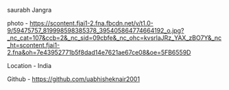 saurabh Jangra

photo - https://scontent.fjai1-2.fna.fbcdn.net/v/t1.0-9/59475757_819998598385378_395405864774664192_o.jpg?_nc_cat=107&ccb=2&_nc_sid=09cbfe&_nc_ohc=kvsrlaJRz_YAX_zBO7Y&_nc_ht=scontent.fjai1-2.fna&oh=7e43952771b5f8dad14e7621ae67ce08&oe=5FB6559D

Location - India

Github - https://github.com/uabhisheknair2001
